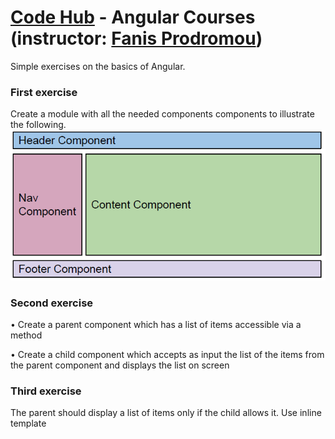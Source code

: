 #   [Code Hub](https://www.codehub.gr/) - Angular Courses (instructor: [Fanis Prodromou](https://github.com/profanis))
Simple exercises on the basics of Angular.

### First exercise
Create a module with all the needed components components to illustrate the following.
![Alt text](readme_resources/first-ex.PNG)

### Second exercise
• Create a parent component which has a list of items accessible
via a method

• Create a child component which accepts as input the list of the
items from the parent component and displays the list on screen

### Third exercise
The parent should display a list of items only if the child allows it.
Use inline template